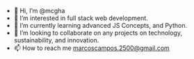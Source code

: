 - 👋 Hi, I’m @mcgha
- 👀 I’m interested in full stack web development.
- 🌱 I’m currently learning advanced JS Concepts, and Python.
- 💞️ I’m looking to collaborate on any projects on technology, sustainability, and innovation.
- 📫 How to reach me marcoscampos.2500@gmail.com

<!---
mcgha/mcgha is a ✨ special ✨ repository because its `README.md` (this file) appears on your GitHub profile.
You can click the Preview link to take a look at your changes.
--->
